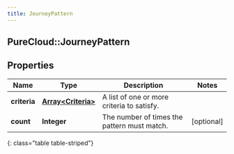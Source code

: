 ```yaml
---
title: JourneyPattern
---
```

## PureCloud::JourneyPattern

## Properties

|Name | Type | Description | Notes|
|------------ | ------------- | ------------- | -------------|
| **criteria** | [**Array&lt;Criteria&gt;**](Criteria.html) | A list of one or more criteria to satisfy. | |
| **count** | **Integer** | The number of times the pattern must match. | [optional] |
{: class="table table-striped"}


